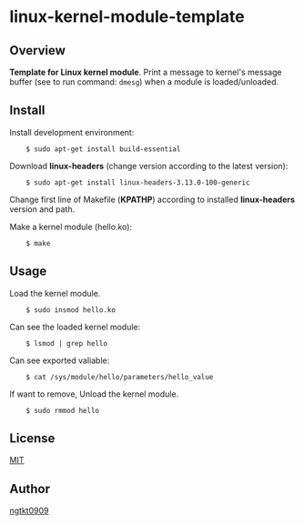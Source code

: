 # linux-kernel-module-template

## Overview
**Template for Linux kernel module**.
Print a message to kernel's message buffer (see to run command: `dmesg`)
when a module is loaded/unloaded.

## Install
Install development environment:
```shell
	$ sudo apt-get install build-essential
```

Download **linux-headers** (change version according to the latest version):
```shell
	$ sudo apt-get install linux-headers-3.13.0-100-generic
```

Change first line of Makefile (**KPATHP**) according to installed **linux-headers** version and path.

Make a kernel module (hello.ko):
```shell
	$ make
```
## Usage
Load the kernel module.
```shell
	$ sudo insmod hello.ko
```

Can see the loaded kernel module:
```shell
	$ lsmod | grep hello
```

Can see exported valiable:
```shell
	$ cat /sys/module/hello/parameters/hello_value
```

If want to remove, Unload the kernel module.
```shell
	$ sudo rmmod hello
```

## License
[MIT](https://github.com/ngtkt0909/linux-kernel-module-template/blob/develop/LICENSE)

## Author
[ngtkt0909](https://github.com/ngtkt0909)
